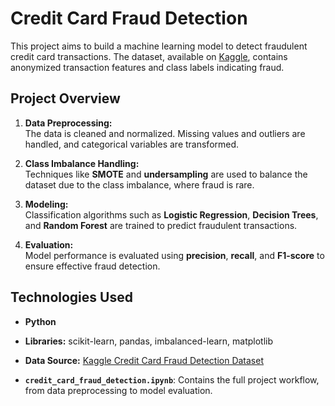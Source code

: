 # Credit Card Fraud Detection

This project aims to build a machine learning model to detect fraudulent credit card transactions. The dataset, available on [Kaggle](https://www.kaggle.com/datasets/kartik2112/fraud-detection), contains anonymized transaction features and class labels indicating fraud.

## Project Overview

1. **Data Preprocessing:**  
   The data is cleaned and normalized. Missing values and outliers are handled, and categorical variables are transformed.

2. **Class Imbalance Handling:**  
   Techniques like **SMOTE** and **undersampling** are used to balance the dataset due to the class imbalance, where fraud is rare.

3. **Modeling:**  
   Classification algorithms such as **Logistic Regression**, **Decision Trees**, and **Random Forest** are trained to predict fraudulent transactions.

4. **Evaluation:**  
   Model performance is evaluated using **precision**, **recall**, and **F1-score** to ensure effective fraud detection.

## Technologies Used

- **Python**  
- **Libraries:** scikit-learn, pandas, imbalanced-learn, matplotlib  
- **Data Source:** [Kaggle Credit Card Fraud Detection Dataset](https://www.kaggle.com/datasets/kartik2112/fraud-detection)


- **`credit_card_fraud_detection.ipynb`**: Contains the full project workflow, from data preprocessing to model evaluation.
